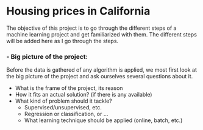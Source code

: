 # Housing prices in California

The objective of this project is to go through the different steps of a machine learning project and get familiarized with them. The different steps will be added here as I go through the steps.

### - Big picture of the project:

Before the data is gathered of any algorithm is applied, we most first look
at the big picture of the project and ask ourselves several questions about it.
 - What is the frame of the project, its reason
 - How it fits an actual solution? (if there is any available)
 - What kind of problem should it tackle?
    - Supervised/unsupervised, etc.
    - Regression or classification, or ...
    - What learning technique should be applied (online, batch, etc.)

